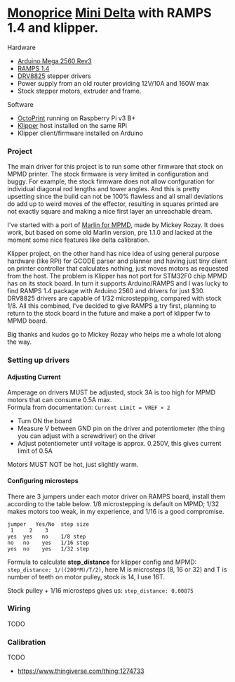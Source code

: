 # [Monoprice](https://mpminidelta.monoprice.com) [Mini Delta](https://www.mpminidelta.com) with RAMPS 1.4 and klipper.

Hardware
- [Arduino Mega 2560 Rev3](https://store.arduino.cc/usa/arduino-mega-2560-rev3)
- [RAMPS 1.4](https://reprap.org/wiki/RAMPS_1.4)
- [DRV8825](https://www.pololu.com/product/2133) stepper drivers
- Power supply from an old router providing 12V/10A and 160W max
- Stock stepper motors, extruder and frame.

Software
- [OctoPrint](https://octoprint.org) running on Raspberry Pi v3 B+
- [Klipper](https://github.com/KevinOConnor/klipper) host installed on the same RPi
- Klipper client/firmware installed on Arduino

### Project
The main driver for this project is to run some other firmware that stock on MPMD printer. The stock firmware is very limited in configuration and buggy. For example, the stock firmware does not allow confguration for individual diagonal rod lengths and tower angles. And this is pretty upsetting since the build can not be 100% flawless and all small deviations do add up to weird moves of the effector, resulting in squares printed are not exactly square and making a nice first layer an unreachable dream.

I've started with a port of [Marlin for MPMD](https://github.com/mcheah/Marlin4MPMD), made by Mickey Rozay. It does work, but based on some old Marlin version, pre 1.1.0 and lacked at the moment some nice features like delta calibration.

Klipper project, on the other hand has nice idea of using general purpose hardware (like RPi) for GCODE parser and planner and having just tiny client on printer controller that calculates nothing, just moves motors as requested from the host.
The problem is Klipper has not port for STM32F0 chip MPMD has on its stock board. In turn it supports Arduino/RAMPS and I was lucky to find RAMPS 1.4 package with Arduino 2560 and drivers for just $30. DRV8825 drivers are capable of 1/32 microstepping, compared with stock 1/8.
All this combined, I've decided to give RAMPS a try first, planning to return to the stock board in the future and make a port of klipper fw to MPMD board. 

Big thanks and kudos go to Mickey Rozay who helps me a whole lot along the way.

### Setting up drivers
#### Adjusting Current
Amperage on drivers MUST be adjusted, stock 3A is too high for MPMD motors that can consume 0.5A max.  
Formula from documentation: `Current Limit = VREF × 2`

- Turn ON the board
- Measure V between GND pin on the driver and potentiometer (the thing you can adjust with a screwdriver) on the driver
- Adjust potentiometer until voltage is approx. 0.250V, this gives current limit of 0.5A

Motors MUST NOT be hot, just slightly warm.

#### Configuring microsteps
There are 3 jumpers under each motor driver on RAMPS board, install them according to the table below.
1/8 microstepping is default on MPMD; 1/32 makes motors too weak, in my experience, and 1/16 is a good compromise.
```
jumper   Yes/No  step size
 1     2    3
yes  yes   no    1/8 step
no   no    yes   1/16 step
yes  no    yes   1/32 step
```
Formula to calculate **step_distance** for klipper config and MPMD:  
`step_distance: 1/((200*M)/T/2)`, here M is microsteps (8, 16 or 32) and T is number of teeth on motor pulley, stock is 14, I use 16T.

Stock pulley + 1/16 microsteps gives us: `step_distance: 0.00875`

### Wiring
TODO

### Calibration
TODO
- https://www.thingiverse.com/thing:1274733

